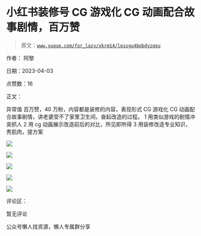 # 小红书装修号 CG 游戏化 CG 动画配合故事剧情，百万赞

> 原文：[`www.yuque.com/for_lazy/xkrm14/lessgu4bqbdyzqeu`](https://www.yuque.com/for_lazy/xkrm14/lessgu4bqbdyzqeu)

作者： 阿黎

日期：2023-04-03

点赞数：16

正文：

异常值 百万赞，40 万粉，内容都是装修的内容，表现形式 CG 游戏化 CG 动画配合故事剧情，讲老婆受不了家里卫生间，奋起改造的过程。 1 用类似游戏的剧情冲突抓人 2 用 cg 动画展示改造前后的对比，所见即所得 3 用装修改造专业知识，秀肌肉，提方案

![](img/0c556cb328c058f1b3998a1f673f1097.png)

![](img/4706e76d94c9307e55f132b2b6c163c2.png)

![](img/c3e51d94f4325ce4362b914ac680cc56.png)

![](img/0e239e64d1947e222036467aaad3b132.png)

![](img/25987396081825972dd57bae6def484b.png)

评论区：

暂无评论

公众号懒人找资源，懒人专属群分享

